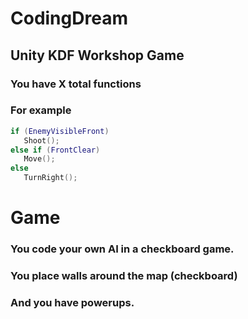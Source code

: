 # CodingDream
## Unity KDF Workshop Game
### You have X total functions
### For example

```lua
if (EnemyVisibleFront)
   Shoot();
else if (FrontClear)
   Move();
else
   TurnRight();
```

# Game

### You code your own AI in a checkboard game.
### You place walls around the map (checkboard)
### And you have powerups.
